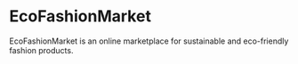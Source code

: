 # EcoFashionMarket
EcoFashionMarket is an online marketplace for sustainable and eco-friendly fashion products.
